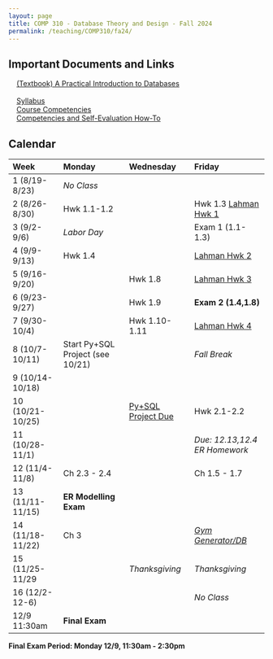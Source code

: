 ```yaml
---
layout: page
title: COMP 310 - Database Theory and Design - Fall 2024
permalink: /teaching/COMP310/fa24/
---
```


## Important Documents and Links

&nbsp;&nbsp;&nbsp; [(Textbook) A Practical Introduction to Databases](https://runestone.academy/ns/books/published/mc_comp310_fa24/index.html) <br><br>
&nbsp;&nbsp;&nbsp; [Syllabus](/teaching/COMP310/fa24/comp310-syllabus.pdf) <br>
&nbsp;&nbsp;&nbsp; [Course Competencies](/teaching/COMP310/fa24/COMP310-Competencies.pdf) <br>
&nbsp;&nbsp;&nbsp; [Competencies and Self-Evaluation How-To](/teaching/ungrading/howto-portfolio) 

## Calendar

| Week | Monday | Wednesday | Friday |
| :-- | :-- | :-- | :-- |
| 1 (8/19-8/23)|  *No Class*   |     |     | 
| 2 (8/26-8/30)| Hwk 1.1-1.2 |  | Hwk 1.3 [Lahman Hwk 1](/teaching/COMP310/fa24/hwk/lahmansql1.pdf)  | 
| 3 (9/2-9/6)| *Labor Day* |     | Exam 1 (1.1-1.3)    |     
| 4 (9/9-9/13)| Hwk 1.4 |  | [Lahman Hwk 2](/teaching/COMP310/fa24/hwk/lahmansql2.pdf)    |     
| 5 (9/16-9/20)|  | Hwk 1.8 |  [Lahman Hwk 3](/teaching/COMP310/fa24/hwk/lahmansql3.pdf)   |      
| 6 (9/23-9/27)|  |  Hwk 1.9    | **Exam 2 (1.4,1.8)**  |      
| 7 (9/30-10/4)|   |  Hwk 1.10-1.11   |  [Lahman Hwk 4](/teaching/COMP310/fa24/hwk/lahmansql4.pdf)   |      
| 8 (10/7-10/11)| Start Py+SQL Project (see 10/21) |     |   *Fall Break* | 
| 9 (10/14-10/18)|  |          |     | 
| 10 (10/21-10/25)| | [Py+SQL Project Due](https://classroom.github.com/a/5m962eBa) | Hwk 2.1-2.2 | 
| 11 (10/28-11/1)|  |          | *Due: 12.13,12.4 ER Homework*    | 
| 12 (11/4-11/8)| Ch 2.3 - 2.4 |          | Ch 1.5  - 1.7| 
| 13 (11/11-11/15)| **ER Modelling Exam**    |     |     | 
| 14 (11/18-11/22)| Ch 3  |     |  [*Gym Generator/DB*](/teaching/COMP310/fa24/hwk/gymgen.pdf)   | 
| 15 (11/25-11/29|   |   *Thanksgiving*   |  *Thanksgiving*   | 
| 16 (12/2-12-6)|  |      | *No Class* | 
| 12/9 11:30am |  **Final Exam** | | |

**Final Exam Period: Monday 12/9, 11:30am - 2:30pm**


